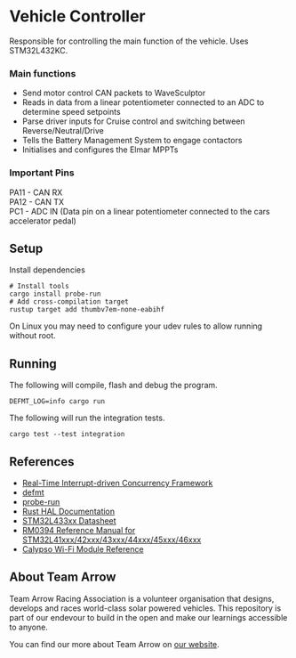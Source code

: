 # Vehicle Controller

Responsible for controlling the main function of the vehicle. Uses STM32L432KC.  

### Main functions
* Send motor control CAN packets to WaveSculptor
* Reads in data from a linear potentiometer connected to an ADC to determine speed setpoints
* Parse driver inputs for Cruise control and switching between Reverse/Neutral/Drive
* Tells the Battery Management System to engage contactors
* Initialises and configures the Elmar MPPTs

### Important Pins
PA11 - CAN RX  
PA12 - CAN TX  
PC1 - ADC IN (Data pin on a linear potentiometer connected to the cars accelerator pedal)

## Setup

Install dependencies

```shell
# Install tools
cargo install probe-run
# Add cross-compilation target
rustup target add thumbv7em-none-eabihf
```

On Linux you may need to configure your udev rules to allow running without root.

## Running

The following will compile, flash and debug the program.

```shell
DEFMT_LOG=info cargo run
```

The following will run the integration tests.

```shell
cargo test --test integration
```

## References

- [Real-Time Interrupt-driven Concurrency Framework](https://rtic.rs/1/)
- [defmt](https://defmt.ferrous-systems.com/)
- [probe-run](https://github.com/knurling-rs/probe-run)
- [Rust HAL Documentation](https://docs.rs/stm32l4xx-hal/latest/stm32l4xx_hal/)
- [STM32L433xx Datasheet](https://www.st.com/resource/en/datasheet/stm32l433cc.pdf) 
- [RM0394 Reference Manual for STM32L41xxx/42xxx/43xxx/44xxx/45xxx/46xxx](https://www.st.com/resource/en/reference_manual/dm00151940-stm32l41xxx42xxx43xxx44xxx45xxx46xxx-advanced-armbased-32bit-mcus-stmicroelectronics.pdf)
- [Calypso Wi-Fi Module Reference](https://www.we-online.com/components/products/manual/2610011025000_Calypso%20261001102500x%20Manual_rev2.0.pdf)

## About Team Arrow

Team Arrow Racing Association is a volunteer organisation that designs, develops and races world-class solar powered vehicles. This repository is part of our endevour to build in the open and make our learnings accessible to anyone.

You can find our more about Team Arrow on [our website](https://www.teamarrow.com.au/).

